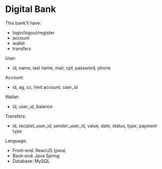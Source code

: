 # Digital Bank

This bank'll have:

- login/logout/register
- account
- wallet 
- transfers

User:
- id, name, last name, mail, cpf, password, phone

Account:
- id, ag, cc, limit account, user_id

Wallet: 
- id, user_id, balance

Transfers:
- id, recipiet_user_id, sender_user_id, value, date, status, type, payment type

Language:
- Front-end: ReactJS (pwa)
- Back-end: Java Spring
- Database: MySQL





